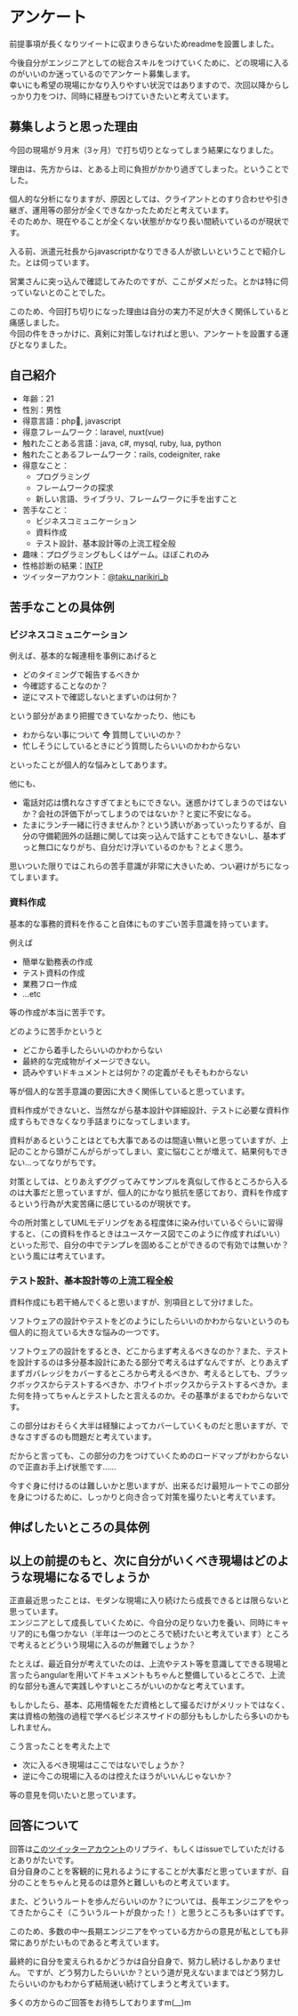# アンケート

前提事項が長くなりツイートに収まりきらないためreadmeを設置しました。

今後自分がエンジニアとしての総合スキルをつけていくために、どの現場に入るのがいいのか迷っているのでアンケート募集します。  
幸いにも希望の現場にかなり入りやすい状況ではありますので、次回以降からしっかり力をつけ、同時に経歴もつけていきたいと考えています。

## 募集しようと思った理由

今回の現場が９月末（3ヶ月）で打ち切りとなってしまう結果になりました。  

理由は、先方からは、とある上司に負担がかかり過ぎてしまった。ということでした。

個人的な分析になりますが、原因としては、クライアントとのすり合わせや引き継ぎ、運用等の部分が全くできなかったためだと考えています。  
そのためか、現在やることが全くない状態がかなり長い間続いているのが現状です。

入る前、派遣元社長からjavascriptかなりできる人が欲しいということで紹介した。とは伺っています。

営業さんに突っ込んで確認してみたのですが、ここがダメだった。とかは特に伺っていないとのことでした。

このため、今回打ち切りになった理由は自分の実力不足が大きく関係していると痛感しました。  
今回の件をきっかけに、真剣に対策しなければと思い、アンケートを設置する運びとなりました。

## 自己紹介

- 年齢：21
- 性別：男性
- 得意言語：php, javascript
- 得意フレームワーク：laravel, nuxt(vue)
- 触れたことある言語：java, c#, mysql, ruby, lua, python
- 触れたことあるフレームワーク：rails, codeigniter, rake
- 得意なこと：
  - プログラミング
  - フレームワークの探求
  - 新しい言語、ライブラリ、フレームワークに手を出すこと
- 苦手なこと：
  - ビジネスコミュニケーション
  - 資料作成
  - テスト設計、基本設計等の上流工程全般
- 趣味：プログラミングもしくはゲーム。ほぼこれのみ
- 性格診断の結果：[INTP](https://www.16personalities.com/ja/intp%E5%9E%8B%E3%81%AE%E6%80%A7%E6%A0%BC)
- ツイッターアカウント：[@taku_narikiri_b](https://twitter.com/taku_narikiri_b)

## 苦手なことの具体例

### ビジネスコミュニケーション

例えば、基本的な報連相を事例にあげると

- どのタイミングで報告するべきか
- 今確認することなのか？
- 逆にマストで確認しないとまずいのは何か？

という部分があまり把握できていなかったり、他にも

- わからない事について **今** 質問していいのか？
- 忙しそうにしているときにどう質問したらいいのかわからない

といったことが個人的な悩みとしてあります。

他にも、

- 電話対応は慣れなさすぎてまともにできない。迷惑かけてしまうのではないか？会社の評価下がってしまうのではないか？と変に不安になる。
- たまにランチ一緒に行きませんか？という誘いがあっていったりするが、自分の守備範囲外の話題に関しては突っ込んで話すこともできないし、基本ずっと無口になりがち、自分だけ浮いているのかも？とよく思う。

思いついた限りではこれらの苦手意識が非常に大きいため、つい避けがちになってしまいます。

### 資料作成

基本的な事務的資料を作ること自体にものすごい苦手意識を持っています。

例えば

- 簡単な勤務表の作成
- テスト資料の作成
- 業務フロー作成
- ...etc

等の作成が本当に苦手です。

どのように苦手かというと

- どこから着手したらいいのかわからない
- 最終的な完成物がイメージできない。
- 読みやすいドキュメントとは何か？の定義がそもそもわからない

等が個人的な苦手意識の要因に大きく関係していると思っています。

資料作成ができないと、当然ながら基本設計や詳細設計、テストに必要な資料作成すらもできなくなり手詰まりになってしまいます。

資料があるということはとても大事であるのは間違い無いと思っていますが、上記のことから頭がこんがらがってしまい、変に悩むことが増えて、結果何もできない…ってなりがちです。

対策としては、とりあえずググってみてサンプルを真似して作るところから入るのは大事だと思っていますが、個人的にかなり抵抗を感じており、資料を作成するという行為が大変苦痛に感じているのが現状です。

今の所対策としてUMLモデリングをある程度体に染み付いているぐらいに習得すると、（この資料を作るときはユースケース図でこのように作成すればいい）といった形で、自分の中でテンプレを固めることができるので有効では無いか？という風には考えています。

### テスト設計、基本設計等の上流工程全般

資料作成にも若干絡んでくると思いますが、別項目として分けました。

ソフトウェアの設計やテストをどのようにしたらいいのかわからないというのも個人的に抱えている大きな悩みの一つです。

ソフトウェアの設計をするとき、どこからまず考えるべきなのか？また、テストを設計するのは多分基本設計にあたる部分で考えるはずなんですが、とりあえずまずガバレッジをカバーするところから考えるべきか、考えるとしても、ブラックボックスからテストするべきか、ホワイトボックスからテストするべきか。また何を持ってちゃんとテストしたと言えるのか。その基準がまるでわからないです。

この部分はおそらく大半は経験によってカバーしていくものだと思いますが、できなさすぎるのも問題だと考えています。

だからと言っても、この部分の力をつけていくためのロードマップがわからないので正直お手上げ状態です……

今すぐ身に付けるのは難しいかと思いますが、出来るだけ最短ルートでこの部分を身につけるために、しっかりと向き合って対策を撮りたいと考えています。

## 伸ばしたいところの具体例

## 以上の前提のもと、次に自分がいくべき現場はどのような現場になるでしょうか

正直最近思ったことは、モダンな現場に入り続けたら成長できるとは限らないと思っています。  
エンジニアとして成長していくために、今自分の足りない力を養い、同時にキャリア的にも傷つかない（半年は一つのところで続けたいと考えています）ところで考えるとどういう現場に入るのが無難でしょうか？

たとえば、最近自分が考えていたのは、上流やテスト等を意識してできる現場と言ったらangularを用いてドキュメントもちゃんと整備しているところで、上流的な部分も進んで実践しやすいところがいいのかなと考えています。

もしかしたら、基本、応用情報をただ資格として撮るだけがメリットではなく、実は資格の勉強の過程で学べるビジネスサイドの部分ももしかしたら多いのかもしれません。

こう言ったことを考えた上で

- 次に入るべき現場はここではないでしょうか？
- 逆に今この現場に入るのは控えたほうがいいんじゃないか？

等の意見を伺いたいと思っています。

## 回答について

回答は[このツイッターアカウント](https://twitter.com/taku_narikiri_b)のリプライ、もしくはissueでしていただけるとありがたいです。  
自分自身のことを客観的に見れるようにすることが大事だと思っていますが、自分のことをちゃんと見るのは意外と難しいものと考えています。  

また、どういうルートを歩んだらいいのか？については、長年エンジニアをやってきたからこそ（こういうルートが良かった！）と思うところも多いはずです。

このため、多数の中〜長期エンジニアをやっている方からの意見が私としても非常にありがたいものであると考えています。

最終的に自分を変えられるかどうかは自分自身で、努力し続けるしかありません。
ですが、どう努力したらいいか？という道が見えないままではどう努力したらいいのかもわからず結局迷い続けてしまうと考えています。

多くの方からのご回答をお待ちしておりますm(__)m
